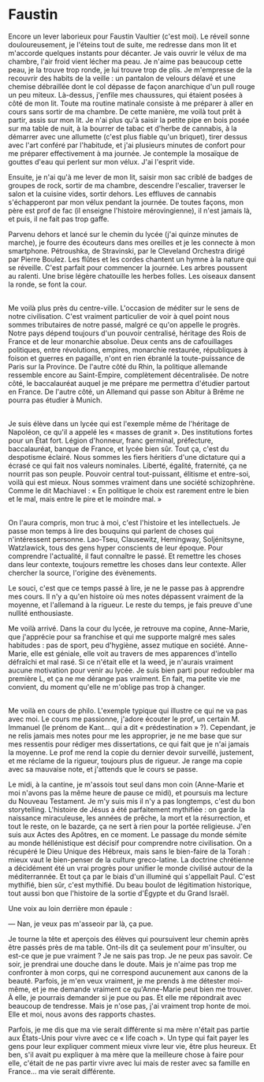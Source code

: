 # Faustin

Encore un lever laborieux pour Faustin Vaultier (c'est moi).
Le réveil sonne douloureusement, je l'éteins tout de suite, me redresse dans mon lit et m'accorde quelques instants pour décanter.
Je vais ouvrir le vélux de ma chambre, l'air froid vient lécher ma peau.
Je n'aime pas beaucoup cette peau, je la trouve trop ronde, je lui trouve trop de plis.
Je m'empresse de la recouvrir des habits de la veille : un pantalon de velours délavé et une chemise débraillée dont le col dépasse de façon anarchique d'un pull rouge un peu miteux.
Là-dessus, j'enfile mes chaussures, qui étaient posées à côté de mon lit.
Toute ma routine matinale consiste à me préparer à aller en cours sans sortir de ma chambre.
De cette manière, me voilà tout prêt à partir, assis sur mon lit.
Je n'ai plus qu'à saisir la petite pipe en bois posée sur ma table de nuit, à la bourrer de tabac et d'herbe de cannabis, à la démarrer avec une allumette (c'est plus fiable qu'un briquet), tirer dessus avec l'art conféré par l'habitude, et j'ai plusieurs minutes de confort pour me préparer effectivement à ma journée.
Je contemple la mosaïque de gouttes d'eau qui perlent sur mon vélux.
J'ai l'esprit vide.


Ensuite, je n'ai qu'à me lever de mon lit, saisir mon sac criblé de badges de groupes de rock, sortir de ma chambre, descendre l'escalier, traverser le salon et la cuisine vides, sortir dehors.
Les effluves de cannabis s'échapperont par mon vélux pendant la journée.
De toutes façons, mon père est prof de fac (il enseigne l'histoire mérovingienne), il n'est jamais là, et puis, il ne fait pas trop gaffe.


Parvenu dehors et lancé sur le chemin du lycée (j'ai quinze minutes de marche), je fourre des écouteurs dans mes oreilles et je les connecte à mon smartphone.
Pétroushka, de Stravinski, par le Cleveland Orchestra dirigé par Pierre Boulez.
Les flûtes et les cordes chantent un hymne à la nature qui se réveille.
C'est parfait pour commencer la journée.
Les arbres poussent au ralenti.
Une brise légère chatouille les herbes folles.
Les oiseaux dansent la ronde, se font la cour.<br /><br />

Me voilà plus près du centre-ville. L'occasion de méditer sur le sens de notre civilisation.
C'est vraiment particulier de voir à quel point nous sommes tributaires de notre passé, malgré ce qu'on appelle le progrès.
Notre pays dépend toujours d'un pouvoir centralisé, héritage des Rois de France et de leur monarchie absolue.
Deux cents ans de cafouillages politiques, entre révolutions, empires, monarchie restaurée, républiques à foison et guerres en pagaille, n'ont en rien ébranlé la toute-puissance de Paris sur la Province.
De l'autre côté du Rhin, la politique allemande ressemble encore au Saint-Empire, complètement décentralisée.
De notre côté, le baccalauréat auquel je me prépare me permettra d'étudier partout en France.
De l'autre côté, un Allemand qui passe son Abitur à Brême ne pourra pas étudier à Munich.<br /><br />

Je suis élève dans un lycée qui est l'exemple même de l'héritage de Napoléon, ce qu'il a appelé les « masses de granit ».
Des institutions fortes pour un État fort.
Légion d'honneur, franc germinal, préfecture, baccalauréat, banque de France, et lycée bien sûr.
Tout ça, c'est du despotisme éclairé.
Nous sommes les fiers héritiers d'une dictature qui a écrasé ce qui fait nos valeurs nominales.
Liberté, égalité, fraternité, ça ne nourrit pas son peuple.
Pouvoir central tout-puissant, élitisme et entre-soi, voilà qui est mieux.
Nous sommes vraiment dans une société schizophrène.
Comme le dit Machiavel : « En politique le choix est rarement entre le bien et le mal, mais entre le pire et le moindre mal. »<br /><br />

On l'aura compris, mon truc à moi, c'est l'histoire et les intellectuels.
Je passe mon temps à lire des bouquins qui parlent de choses qui n'intéressent personne.
Lao-Tseu, Clausewitz, Hemingway, Soljénitsyne, Watzlawick, tous des gens hyper conscients de leur époque.
Pour comprendre l'actualité, il faut connaître le passé.
Et remettre les choses dans leur contexte, toujours remettre les choses dans leur contexte.
Aller chercher la source, l'origine des évènements.

Le souci, c'est que ce temps passé à lire, je ne le passe pas à apprendre mes cours.
Il n'y a qu'en histoire où mes notes dépassent vraiment de la moyenne, et l'allemand à la rigueur.
Le reste du temps, je fais preuve d'une nullité enthousiaste.

Me voilà arrivé.
Dans la cour du lycée, je retrouve ma copine, Anne-Marie, que j'apprécie pour sa franchise et qui me supporte malgré mes sales habitudes : pas de sport, peu d'hygiène, assez mutique en société.
Anne-Marie, elle est géniale, elle voit au travers de mes apparences d'intello défraîchi et mal rasé.
Si ce n'était elle et la weed, je n'aurais vraiment aucune motivation pour venir au lycée.
Je suis bien parti pour redoubler ma première L, et ça ne me dérange pas vraiment.
En fait, ma petite vie me convient, du moment qu'elle ne m'oblige pas trop à changer.<br /><br />

Me voilà en cours de philo.
L'exemple typique qui illustre ce qui ne va pas avec moi.
Le cours me passionne, j'adore écouter le prof, un certain M. Immanuel (le prénom de Kant... qui a dit « prédestination » ?).
Cependant, je ne relis jamais mes notes pour me les approprier, je ne me base que sur mes ressentis pour rédiger mes dissertations, ce qui fait que je n'ai jamais la moyenne.
Le prof me rend la copie du dernier devoir surveillé, justement, et me réclame de la rigueur, toujours plus de rigueur.
Je range ma copie avec sa mauvaise note, et j'attends que le cours se passe.

Le midi, à la cantine, je m'assois tout seul dans mon coin (Anne-Marie et moi n'avons pas la même heure de pause ce midi), et poursuis ma lecture du Nouveau Testament.
Je m'y suis mis il n'y a pas longtemps, c'est du bon storytelling.
L'histoire de Jésus a été parfaitement mythifiée : on garde la naissance miraculeuse, les années de prêche, la mort et la résurrection, et tout le reste, on le bazarde, ça ne sert à rien pour la portée religieuse.
J'en suis aux Actes des Apôtres, en ce moment.
Le passage du monde sémite au monde héllénistique est décisif pour comprendre notre civilisation.
On a récupéré le Dieu Unique des Hébreux, mais sans le bien-faire de la Torah : mieux vaut le bien-penser de la culture greco-latine.
La doctrine chrétienne a décidément été un vrai progrès pour unifier le monde civilisé autour de la méditerrannée.
Et tout ça par le biais d'un illuminé qui s'appellait Paul.
C'est mythifié, bien sûr, c'est mythifié.
Du beau boulot de légitimation historique, tout aussi bon que l'histoire de la sortie d'Égypte et du Grand Israël.

Une voix au loin derrière mon épaule :

— Nan, je veux pas m'asseoir par là, ça pue.

Je tourne la tête et aperçois des élèves qui poursuivent leur chemin après être passés près de ma table.
Ont-ils dit ça seulement pour m'insulter, ou est-ce que je pue vraiment ? Je ne sais pas trop. Je ne peux pas savoir.
Ce soir, je prendrai une douche dans le doute.
Mais je n'aime pas trop me confronter à mon corps, qui ne correspond aucunement aux canons de la beauté.
Parfois, je m'en veux vraiment, je me prends à me détester moi-même, et je me demande vraiment ce qu'Anne-Marie peut bien me trouver.
À elle, je pourrais demander si je pue ou pas.
Et elle me répondrait avec beaucoup de tendresse.
Mais je n'ose pas, j'ai vraiment trop honte de moi.
Elle et moi, nous avons des rapports chastes.

Parfois, je me dis que ma vie serait différente si ma mère n'était pas partie aux États-Unis pour vivre avec ce « life coach ».
Un type qui fait payer les gens pour leur expliquer comment mieux vivre leur vie, être plus heureux.
Et ben, s'il avait pu expliquer à ma mère que la meilleure chose à faire pour elle, c'était de ne pas partir vivre avec lui mais de rester avec sa famille en France... ma vie serait différente.
